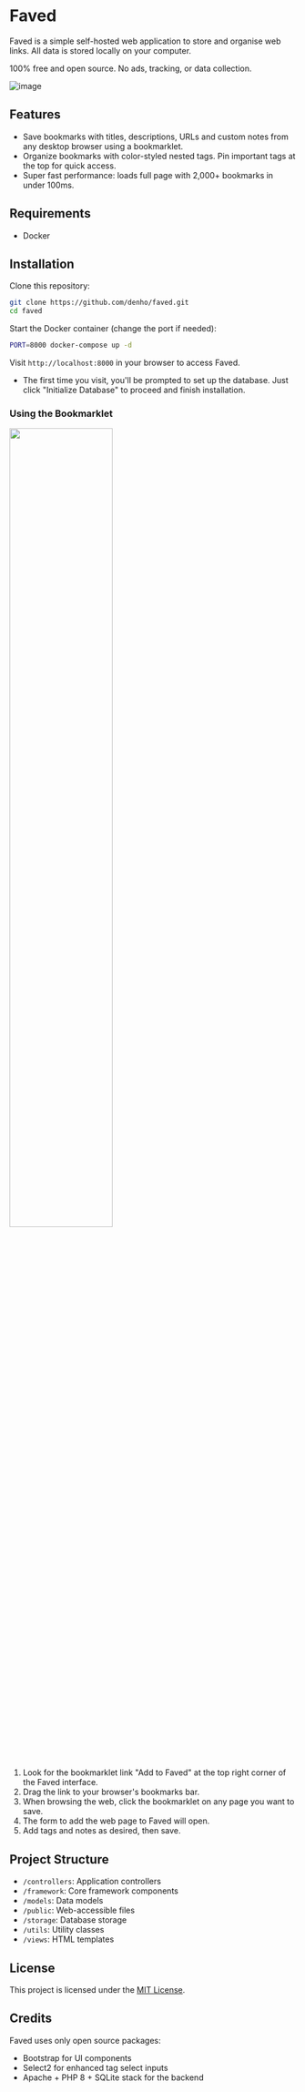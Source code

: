 # Faved

Faved is a simple self-hosted web application to store and organise web links. All data is stored locally on your computer.

100% free and open source. No ads, tracking, or data collection.

![image](https://github.com/user-attachments/assets/70c9cf83-43bf-4c7d-8444-d6967aa3ae40)



## Features

- Save bookmarks with titles, descriptions, URLs and custom notes from any desktop browser using a bookmarklet.
- Organize bookmarks with color-styled nested tags. Pin important tags at the top for quick access.
- Super fast performance: loads full page with 2,000+ bookmarks in under 100ms.

## Requirements

- Docker

## Installation

Clone this repository:

```bash
git clone https://github.com/denho/faved.git
cd faved
```

Start the Docker container (change the port if needed):

```bash
PORT=8000 docker-compose up -d
```

Visit `http://localhost:8000` in your browser to access Faved.

- The first time you visit, you'll be prompted to set up the database. Just click "Initialize Database" to proceed and finish installation.

### Using the Bookmarklet

<img src="https://github.com/user-attachments/assets/c4a4c95f-5cd4-49c1-88ce-1b88837e8c12" width="60%" />

1. Look for the bookmarklet link "Add to Faved" at the top right corner of the Faved interface.
2. Drag the link to your browser's bookmarks bar.
3. When browsing the web, click the bookmarklet on any page you want to save.
4. The form to add the web page to Faved will open.
5. Add tags and notes as desired, then save.


## Project Structure

- `/controllers`: Application controllers
- `/framework`: Core framework components
- `/models`: Data models
- `/public`: Web-accessible files
- `/storage`: Database storage
- `/utils`: Utility classes
- `/views`: HTML templates

## License

This project is licensed under the [MIT License](LICENSE).

## Credits

Faved uses only open source packages:

- Bootstrap for UI components
- Select2 for enhanced tag select inputs
- Apache + PHP 8 + SQLite stack for the backend
